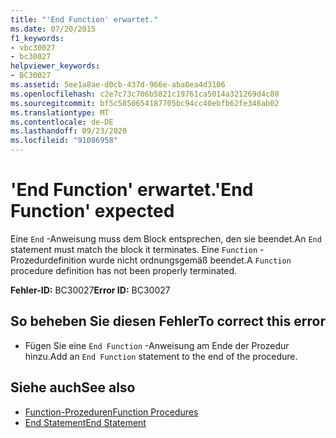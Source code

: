 ```yaml
---
title: "'End Function' erwartet."
ms.date: 07/20/2015
f1_keywords:
- vbc30027
- bc30027
helpviewer_keywords:
- BC30027
ms.assetid: 5ee1a8ae-d0cb-437d-966e-aba0ea4d3106
ms.openlocfilehash: c2e7c73c706b5821c19761ca5014a321269d4c80
ms.sourcegitcommit: bf5c5850654187705bc94cc40ebfb62fe346ab02
ms.translationtype: MT
ms.contentlocale: de-DE
ms.lasthandoff: 09/23/2020
ms.locfileid: "91086958"
---
```

# <a name="end-function-expected"></a><span data-ttu-id="87ebb-102">'End Function' erwartet.</span><span class="sxs-lookup"><span data-stu-id="87ebb-102">'End Function' expected</span></span>

<span data-ttu-id="87ebb-103">Eine `End` -Anweisung muss dem Block entsprechen, den sie beendet.</span><span class="sxs-lookup"><span data-stu-id="87ebb-103">An `End` statement must match the block it terminates.</span></span> <span data-ttu-id="87ebb-104">Eine `Function` -Prozedurdefinition wurde nicht ordnungsgemäß beendet.</span><span class="sxs-lookup"><span data-stu-id="87ebb-104">A `Function` procedure definition has not been properly terminated.</span></span>  
  
 <span data-ttu-id="87ebb-105">**Fehler-ID:** BC30027</span><span class="sxs-lookup"><span data-stu-id="87ebb-105">**Error ID:** BC30027</span></span>  
  
## <a name="to-correct-this-error"></a><span data-ttu-id="87ebb-106">So beheben Sie diesen Fehler</span><span class="sxs-lookup"><span data-stu-id="87ebb-106">To correct this error</span></span>  
  
- <span data-ttu-id="87ebb-107">Fügen Sie eine `End Function` -Anweisung am Ende der Prozedur hinzu.</span><span class="sxs-lookup"><span data-stu-id="87ebb-107">Add an `End Function` statement to the end of the procedure.</span></span>  
  
## <a name="see-also"></a><span data-ttu-id="87ebb-108">Siehe auch</span><span class="sxs-lookup"><span data-stu-id="87ebb-108">See also</span></span>

- [<span data-ttu-id="87ebb-109">Function-Prozeduren</span><span class="sxs-lookup"><span data-stu-id="87ebb-109">Function Procedures</span></span>](../programming-guide/language-features/procedures/function-procedures.md)
- [<span data-ttu-id="87ebb-110">End Statement</span><span class="sxs-lookup"><span data-stu-id="87ebb-110">End Statement</span></span>](../language-reference/statements/end-statement.md)
